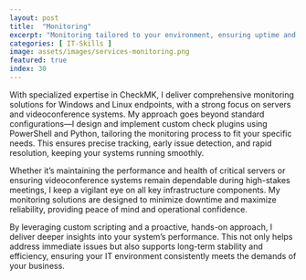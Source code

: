 ```yaml
---
layout: post
title:  "Monitoring"
excerpt: "Monitoring tailored to your environment, ensuring uptime and compliance with SLAs."
categories: [ IT-Skills ]
image: assets/images/services-monitoring.png
featured: true
index: 30
---
```


With specialized expertise in CheckMK, I deliver comprehensive monitoring solutions for Windows and Linux endpoints, with a strong focus on servers and videoconference systems. My approach goes beyond standard configurations—I design and implement custom check plugins using PowerShell and Python, tailoring the monitoring process to fit your specific needs. This ensures precise tracking, early issue detection, and rapid resolution, keeping your systems running smoothly.

Whether it’s maintaining the performance and health of critical servers or ensuring videoconference systems remain dependable during high-stakes meetings, I keep a vigilant eye on all key infrastructure components. My monitoring solutions are designed to minimize downtime and maximize reliability, providing peace of mind and operational confidence.

By leveraging custom scripting and a proactive, hands-on approach, I deliver deeper insights into your system’s performance. This not only helps address immediate issues but also supports long-term stability and efficiency, ensuring your IT environment consistently meets the demands of your business.
